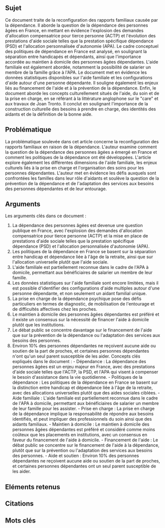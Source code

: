 ## Sujet
Ce document traite de la reconfiguration des rapports familiaux causée par la dépendance. Il aborde la question de la dépendance des personnes âgées en France, en mettant en évidence l'explosion des demandes d'allocation compensatrice pour tierce personne (ACTP) et l'évolution des prestations d'aide sociale telles que la prestation spécifique dépendance (PSD) et l'allocation personnalisée d'autonomie (APA). Le cadre conceptuel des politiques de dépendance en France est analysé, en soulignant la séparation entre handicapés et dépendants, ainsi que l'importance accordée au maintien à domicile des personnes âgées dépendantes. L'aide familiale est également abordée, notamment la possibilité de salarier un membre de la famille grâce à l'APA. Le document met en évidence les données statistiques disponibles sur l'aide familiale et les configurations d'aide autour d'une personne dépendante. Il souligne également les enjeux liés au financement de l'aide et à la prévention de la dépendance. Enfin, le document aborde les concepts culturellement situés de l'aide, du soin et de la prise en charge, en se référant à la littérature anglophone sur le "care" et aux travaux de Joan Tronto. Il conclut en soulignant l'importance de la construction culturelle des besoins à prendre en charge, des identités des aidants et de la définition de la bonne aide.
## Problématique
La problématique soulevée dans cet article concerne la reconfiguration des rapports familiaux en raison de la dépendance. L'auteur examine comment la question de la dépendance des personnes âgées a émergé en France et comment les politiques de la dépendance ont été développées. L'article explore également les différentes dimensions de l'aide familiale, les enjeux culturels liés à la prise en charge et l'organisation des soins pour les personnes dépendantes. L'auteur met en évidence les défis auxquels sont confrontées les familles dans leur rôle d'aidants et soulève la question de la prévention de la dépendance et de l'adaptation des services aux besoins des personnes dépendantes et de leur entourage.
## Arguments
Les arguments clés dans ce document : 
1. La dépendance des personnes âgées est devenue une question publique en France, avec l'explosion des demandes d'allocation compensatrice pour tierce personne (ACTP) et la mise en place de prestations d'aide sociale telles que la prestation spécifique dépendance (PSD) et l'allocation personnalisée d'autonomie (APA). 
2. Les politiques de la dépendance en France se basent sur la séparation entre handicap et dépendance liée à l'âge de la retraite, ainsi que sur l'allocation universelle plutôt que l'aide sociale. 
3. L'aide familiale est partiellement reconnue dans le cadre de l'APA à domicile, permettant aux bénéficiaires de salarier un membre de leur famille. 
4. Les données statistiques sur l'aide familiale sont encore limitées, mais il est possible d'identifier des configurations d'aide multiples autour d'une personne dépendante, et non seulement un aidant familial unique. 
5. La prise en charge de la dépendance psychique pose des défis particuliers en termes de diagnostic, de mobilisation de l'entourage et de difficultés affectives chez les proches. 
6. Le maintien à domicile des personnes âgées dépendantes est préféré et il existe un consensus sur la nécessité de financer l'aide à domicile plutôt que les institutions. 
7. Le débat public se concentre davantage sur le financement de l'aide que sur la prévention de la dépendance ou l'adaptation des services aux besoins des personnes. 
8. Environ 10% des personnes dépendantes ne reçoivent aucune aide ou soutien de la part de proches, et certaines personnes dépendantes n'ont qu'un seul parent susceptible de les aider. Concepts clés expliqués dans le document : - Dépendance : La dépendance des personnes âgées est un enjeu majeur en France, avec des prestations d'aide sociale telles que l'ACTP, la PSD, et l'APA qui visent à compenser le besoin d'assistance dans la vie quotidienne. - Politiques de la dépendance : Les politiques de la dépendance en France se basent sur la distinction entre handicap et dépendance liée à l'âge de la retraite, avec des allocations universelles plutôt que des aides sociales ciblées. - Aide familiale : L'aide familiale est partiellement reconnue dans le cadre de l'APA à domicile, permettant aux bénéficiaires de salarier un membre de leur famille pour les assister. - Prise en charge : La prise en charge de la dépendance implique la responsabilité de répondre aux besoins identifiés, et peut impliquer des professionnels du soin ainsi que des aidants familiaux. - Maintien à domicile : Le maintien à domicile des personnes âgées dépendantes est préféré et considéré comme moins coûteux que les placements en institutions, avec un consensus en faveur du financement de l'aide à domicile. - Financement de l'aide : Le débat public se concentre sur le financement de l'aide à la dépendance, plutôt que sur la prévention ou l'adaptation des services aux besoins des personnes. - Aide et soutien : Environ 10% des personnes dépendantes ne reçoivent aucune aide ou soutien de la part de proches, et certaines personnes dépendantes ont un seul parent susceptible de les aider.
## Eléments retenus 

## Citations

## Mots clés